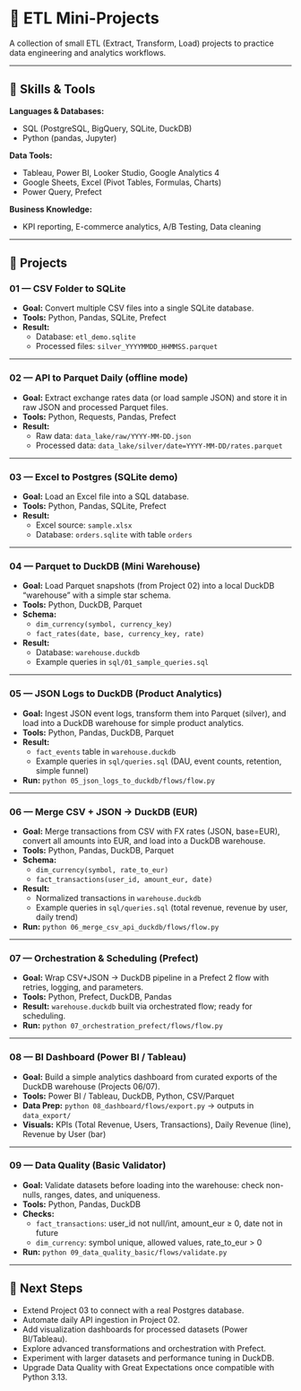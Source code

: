 # 🚀 ETL Mini-Projects

A collection of small ETL (Extract, Transform, Load) projects to practice data engineering and analytics workflows.

---

## 🧠 Skills & Tools

**Languages & Databases:**
- SQL (PostgreSQL, BigQuery, SQLite, DuckDB)
- Python (pandas, Jupyter)

**Data Tools:**
- Tableau, Power BI, Looker Studio, Google Analytics 4
- Google Sheets, Excel (Pivot Tables, Formulas, Charts)
- Power Query, Prefect

**Business Knowledge:**
- KPI reporting, E-commerce analytics, A/B Testing, Data cleaning

---

## 📂 Projects

### 01 — CSV Folder to SQLite
- **Goal:** Convert multiple CSV files into a single SQLite database.  
- **Tools:** Python, Pandas, SQLite, Prefect  
- **Result:**  
  - Database: `etl_demo.sqlite`  
  - Processed files: `silver_YYYYMMDD_HHMMSS.parquet`

---

### 02 — API to Parquet Daily (offline mode)
- **Goal:** Extract exchange rates data (or load sample JSON) and store it in raw JSON and processed Parquet files.  
- **Tools:** Python, Requests, Pandas, Prefect  
- **Result:**  
  - Raw data: `data_lake/raw/YYYY-MM-DD.json`  
  - Processed data: `data_lake/silver/date=YYYY-MM-DD/rates.parquet`  

---

### 03 — Excel to Postgres (SQLite demo)
- **Goal:** Load an Excel file into a SQL database.  
- **Tools:** Python, Pandas, SQLite, Prefect  
- **Result:**  
  - Excel source: `sample.xlsx`  
  - Database: `orders.sqlite` with table `orders`

---

### 04 — Parquet to DuckDB (Mini Warehouse)
- **Goal:** Load Parquet snapshots (from Project 02) into a local DuckDB “warehouse” with a simple star schema.  
- **Tools:** Python, DuckDB, Parquet  
- **Schema:**  
  - `dim_currency(symbol, currency_key)`  
  - `fact_rates(date, base, currency_key, rate)`  
- **Result:**  
  - Database: `warehouse.duckdb`  
  - Example queries in `sql/01_sample_queries.sql`

---

### 05 — JSON Logs to DuckDB (Product Analytics)
- **Goal:** Ingest JSON event logs, transform them into Parquet (silver), and load into a DuckDB warehouse for simple product analytics.  
- **Tools:** Python, Pandas, DuckDB, Parquet  
- **Result:**  
  - `fact_events` table in `warehouse.duckdb`  
  - Example queries in `sql/queries.sql` (DAU, event counts, retention, simple funnel)  
- **Run:** `python 05_json_logs_to_duckdb/flows/flow.py`

---

### 06 — Merge CSV + JSON → DuckDB (EUR)
- **Goal:** Merge transactions from CSV with FX rates (JSON, base=EUR), convert all amounts into EUR, and load into a DuckDB warehouse.  
- **Tools:** Python, Pandas, DuckDB, Parquet  
- **Schema:**  
  - `dim_currency(symbol, rate_to_eur)`  
  - `fact_transactions(user_id, amount_eur, date)`  
- **Result:**  
  - Normalized transactions in `warehouse.duckdb`  
  - Example queries in `sql/queries.sql` (total revenue, revenue by user, daily trend)  
- **Run:** `python 06_merge_csv_api_duckdb/flows/flow.py`

---

### 07 — Orchestration & Scheduling (Prefect)
- **Goal:** Wrap CSV+JSON → DuckDB pipeline in a Prefect 2 flow with retries, logging, and parameters.  
- **Tools:** Python, Prefect, DuckDB, Pandas  
- **Result:** `warehouse.duckdb` built via orchestrated flow; ready for scheduling.  
- **Run:** `python 07_orchestration_prefect/flows/flow.py`

---

### 08 — BI Dashboard (Power BI / Tableau)
- **Goal:** Build a simple analytics dashboard from curated exports of the DuckDB warehouse (Projects 06/07).  
- **Tools:** Power BI / Tableau, DuckDB, Python, CSV/Parquet  
- **Data Prep:** `python 08_dashboard/flows/export.py` → outputs in `data_export/`  
- **Visuals:** KPIs (Total Revenue, Users, Transactions), Daily Revenue (line), Revenue by User (bar)

---

### 09 — Data Quality (Basic Validator)
- **Goal:** Validate datasets before loading into the warehouse: check non-nulls, ranges, dates, and uniqueness.  
- **Tools:** Python, Pandas, DuckDB  
- **Checks:**  
  - `fact_transactions`: user_id not null/int, amount_eur ≥ 0, date not in future  
  - `dim_currency`: symbol unique, allowed values, rate_to_eur > 0  
- **Run:** `python 09_data_quality_basic/flows/validate.py`

---

## 📌 Next Steps
- Extend Project 03 to connect with a real Postgres database.  
- Automate daily API ingestion in Project 02.  
- Add visualization dashboards for processed datasets (Power BI/Tableau).  
- Explore advanced transformations and orchestration with Prefect.  
- Experiment with larger datasets and performance tuning in DuckDB.  
- Upgrade Data Quality with Great Expectations once compatible with Python 3.13.
